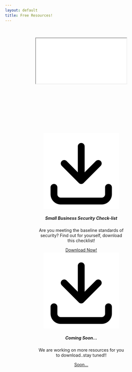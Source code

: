 ```yaml
---
layout: default
title: Free Resources!
---
```



<center>

<div class="jumbotron jumbotron-fluid">
<center>
<br><br>
 <div class="embed-responsive embed-responsive-4by3" style="width: 420px; height: 315px;">
  <iframe class="embed-responsive-item" src="/img/skarletcorpfree1.mp4?autoplay=1" title="Skarlet Corp" allow="autoplay" allowfullscreen></iframe>
</div>
</center>
<div class="container">
  <div class="row justify-content-center">
    <div class="col-md-6">
<div class="card-group">
<div class="card" style="width: 18rem;">
<img class="card-img-top" src="/img/Download Icon.png"  width="250" height="250" alt="Card image cap">
  <div class="card-body">
    <h5 class="card-title">Small Business Security Check-list</h5>
    <p class="card-text">Are you meeting the baseline standards of security? Find out for yourself, download this checklist!</p>
    <a href="/img/Small Business Security check list Infographic.pdf" class="btn btn-primary">Download Now!</a>
  </div>
</div>
<div class="card" style="width: 18rem;">
<img class="card-img-top" src="/img/Download Icon.png" width="250" height="250" alt="Card image cap">
  <div class="card-body">
    <h5 class="card-title">Coming Soon...</h5>
    <p class="card-text">We are working on more resources for you to download..stay tuned!!</p>
    <a href="" class="btn btn-primary">Soon...</a>
  </div>
</div>
</div>
</div>
</div>
</div>
</div>

</center>
